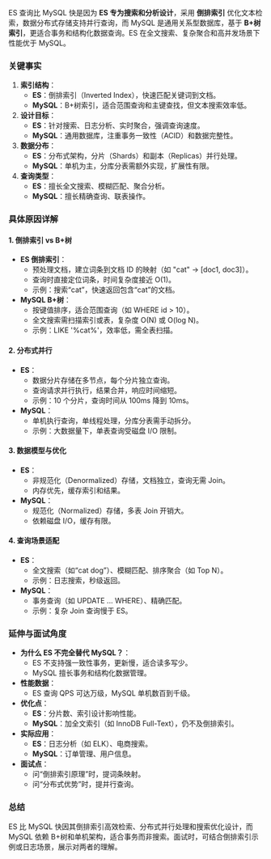 
ES 查询比 MySQL 快是因为 **ES 专为搜索和分析设计**，采用 **倒排索引** 优化文本检索，数据分布式存储支持并行查询，而 MySQL 是通用关系型数据库，基于 **B+树索引**，更适合事务和结构化数据查询。ES 在全文搜索、复杂聚合和高并发场景下性能优于 MySQL。

### 关键事实

1. **索引结构**：
    - **ES**：倒排索引（Inverted Index），快速匹配关键词到文档。
    - **MySQL**：B+树索引，适合范围查询和主键查找，但文本搜索效率低。
2. **设计目标**：
    - **ES**：针对搜索、日志分析、实时聚合，强调查询速度。
    - **MySQL**：通用数据库，注重事务一致性（ACID）和数据完整性。
3. **数据分布**：
    - **ES**：分布式架构，分片（Shards）和副本（Replicas）并行处理。
    - **MySQL**：单机为主，分库分表需额外实现，扩展性有限。
4. **查询类型**：
    - **ES**：擅长全文搜索、模糊匹配、聚合分析。
    - **MySQL**：擅长精确查询、联表操作。

### 具体原因详解

#### 1. 倒排索引 vs B+树

- **ES 倒排索引**：
    - 预处理文档，建立词条到文档 ID 的映射（如 "cat" -> [doc1, doc3]）。
    - 查询时直接定位词条，时间复杂度接近 O(1)。
    - 示例：搜索“cat”，快速返回包含“cat”的文档。
- **MySQL B+树**：
    - 按键值排序，适合范围查询（如 WHERE id > 10）。
    - 全文搜索需扫描索引或表，复杂度 O(N) 或 O(log N)。
    - 示例：LIKE '%cat%'，效率低，需全表扫描。

#### 2. 分布式并行

- **ES**：
    - 数据分片存储在多节点，每个分片独立查询。
    - 查询请求并行执行，结果合并，响应时间缩短。
    - 示例：10 个分片，查询时间从 100ms 降到 10ms。
- **MySQL**：
    - 单机执行查询，单线程处理，分库分表需手动拆分。
    - 示例：大数据量下，单表查询受磁盘 I/O 限制。

#### 3. 数据模型与优化

- **ES**：
    - 非规范化（Denormalized）存储，文档独立，查询无需 Join。
    - 内存优先，缓存索引和结果。
- **MySQL**：
    - 规范化（Normalized）存储，多表 Join 开销大。
    - 依赖磁盘 I/O，缓存有限。

#### 4. 查询场景适配

- **ES**：
    - 全文搜索（如“cat dog”）、模糊匹配、排序聚合（如 Top N）。
    - 示例：日志搜索，秒级返回。
- **MySQL**：
    - 事务查询（如 UPDATE ... WHERE）、精确匹配。
    - 示例：复杂 Join 查询慢于 ES。

### 延伸与面试角度

- **为什么 ES 不完全替代 MySQL？**：
    - ES 不支持强一致性事务，更新慢，适合读多写少。
    - MySQL 擅长事务和结构化数据管理。
- **性能数据**：
    - ES 查询 QPS 可达万级，MySQL 单机数百到千级。
- **优化点**：
    - **ES**：分片数、索引设计影响性能。
    - **MySQL**：加全文索引（如 InnoDB Full-Text），仍不及倒排索引。
- **实际应用**：
    - **ES**：日志分析（如 ELK）、电商搜索。
    - **MySQL**：订单管理、用户信息。
- **面试点**：
    - 问“倒排索引原理”时，提词条映射。
    - 问“分布式优势”时，提并行查询。

### 总结

ES 比 MySQL 快因其倒排索引高效检索、分布式并行处理和搜索优化设计，而 MySQL 依赖 B+树和单机架构，适合事务而非搜索。面试时，可结合倒排索引示例或日志场景，展示对两者的理解。